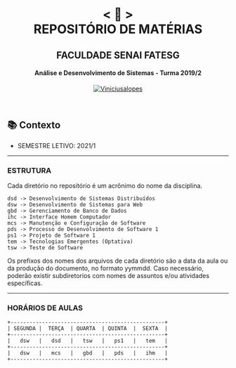 <h1 align="center">
    < 📜 > <br>
REPOSITÓRIO DE MATÉRIAS
</h1>
    <h2 align="center">
    FACULDADE SENAI FATESG
    </h2>
<h4 align="center">
  Análise e Desenvolvimento de Sistemas - Turma 2019/2
</h4>

<p align="center">
  <a href="https://github.com/Viniciusalopes">
    <img alt="Viniciusalopes" src="https://img.shields.io/badge/Viniciusalopes-Tecnologia-blue">
  </a>
</p>
<br>

## 📚 Contexto

- SEMESTRE LETIVO: 2021/1

---

### ESTRUTURA

Cada diretório no repositório é um acrônimo do nome da disciplina.

```
dsd -> Desenvolvimento de Sistemas Distribuídos
dsw -> Desenvolvimento de Sistemas para Web
gbd -> Gerenciamento de Banco de Dados
ihc -> Interface Homem Computador
mcs -> Manutenção e Configuração de Software
pds -> Processo de Desenvolvimento de Software 1
ps1 -> Projeto de Software 1
tem -> Tecnologias Emergentes (Optativa)
tsw -> Teste de Software

```
 Os prefixos dos nomes dos arquivos de cada diretório são a data da aula ou da produção do documento, no formato yymmdd. Caso necessário, poderão existir subdiretorios com nomes de assuntos e/ou atividades específicas. 

---
### HORÁRIOS DE AULAS

```
+-------------------------------------------------+
| SEGUNDA |  TERÇA  | QUARTA  | QUINTA  |  SEXTA  |
+-------------------------------------------------+
|   dsw   |   dsd   |   tsw   |   ps1   |   tem   |
+-------------------------------------------------+
|   dsw   |   mcs   |   gbd   |   pds   |   ihm   |
+-------------------------------------------------+
```
